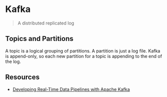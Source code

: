 # Kafka

> A distributed replicated log

## Topics and Partitions

A topic is a logical grouping of partitions. A partition is just a log file. Kafka is append-only, so each new partition for a topic is appending to the end of the log.

## Resources

- [Developing Real-Time Data Pipelines with Apache Kafka](https://www.youtube.com/watch?v=GRPLRONVDWY)
